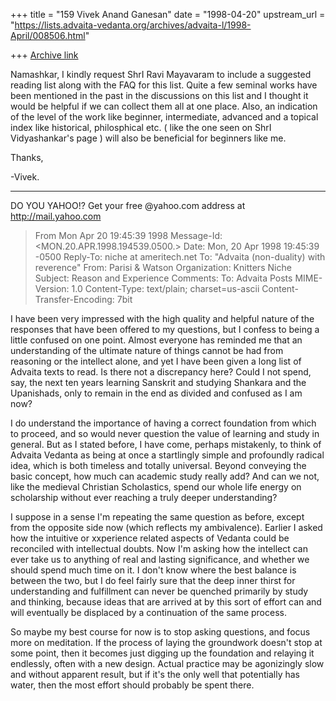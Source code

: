 +++
title = "159 Vivek Anand Ganesan"
date = "1998-04-20"
upstream_url = "https://lists.advaita-vedanta.org/archives/advaita-l/1998-April/008506.html"

+++
[Archive link](https://lists.advaita-vedanta.org/archives/advaita-l/1998-April/008506.html)

Namashkar,
   I kindly request ShrI Ravi Mayavaram to include a suggested reading
list along with the FAQ for this list.  Quite a few seminal works have
been mentioned in the past in the discussions on this list and I
thought it would be helpful if we can collect them all at one place.
Also, an indication of the level of the work like beginner,
intermediate, advanced and a topical index like historical,
philosphical etc. ( like the one seen on ShrI Vidyashankar's page )
will also be beneficial for beginners like me.

Thanks,

-Vivek.
_________________________________________________________
DO YOU YAHOO!?
Get your free @yahoo.com address at http://mail.yahoo.com

>From  Mon Apr 20 19:45:39 1998
Message-Id: <MON.20.APR.1998.194539.0500.>
Date: Mon, 20 Apr 1998 19:45:39 -0500
Reply-To: niche at ameritech.net
To: "Advaita (non-duality) with reverence" <ADVAITA-L at TAMU.EDU>
From: Parisi & Watson <niche at AMERITECH.NET>
Organization: Knitters Niche
Subject: Reason and Experience
Comments: To: Advaita Posts <advaita-l at tamu.edu>
MIME-Version: 1.0
Content-Type: text/plain; charset=us-ascii
Content-Transfer-Encoding: 7bit

I have been very impressed with the high quality and helpful nature of
the responses that have been offered to my questions, but I confess to
being a little confused on one point. Almost everyone has reminded me
that an understanding of the ultimate nature of things cannot be had
from reasoning or the intellect alone, and yet I have been given a long
list of Advaita texts to read. Is there not a discrepancy here? Could I
not spend, say, the next ten years learning Sanskrit and studying
Shankara and the Upanishads, only to remain in the end as divided and
confused as I am now?

I do understand the importance of having a correct foundation from which
to proceed, and so would never question the value of learning and study
in general. But as I stated before, I have come, perhaps mistakenly, to
think of Advaita Vedanta as being at once a startlingly simple and
profoundly radical idea, which is both timeless and totally universal.
Beyond conveying the basic concept, how much can academic study really
add? And can we not, like the medieval Christian Scholastics, spend our
whole life energy on scholarship without ever reaching a truly deeper
understanding?

I suppose in a sense I'm repeating the same question as before, except
from the opposite side now (which reflects my ambivalence). Earlier I
asked how the intuitive or xxperience related aspects of Vedanta could
be reconciled with intellectual doubts. Now I'm asking how the intellect
can ever take us to anything of real and lasting significance, and
whether we should spend much time on it. I don't know where the best
balance is between the two, but I do feel fairly sure that the deep
inner thirst for understanding and fulfillment can never be quenched
primarily by study and thinking, because ideas that are arrived at by
this sort of effort can and will eventually be displaced by a
continuation of the same process.

So maybe my best course for now is to stop asking questions, and focus
more on meditation. If the process of laying the groundwork doesn't stop
at some point, then it becomes just digging up the foundation and
relaying it endlessly, often with a new design. Actual practice may be
agonizingly slow and without apparent result, but if it's the only well
that potentially has water, then the most effort should probably be
spent there.

